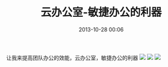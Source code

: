 ﻿---
layout: post
title: "云办公室-敏捷办公的利器"
date: 2013-10-28 00:06
comments: true
categories: 云办公室
---
让我来提高团队办公的效能，云办公室，敏捷办公的利器
![](http://yunbgs.com/images/workflow_0.jpg)
![](http://yunbgs.com/images/workflow_1.png)
![](http://yunbgs.com/images/workflow_2.png)
